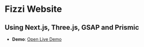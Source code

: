 # Fizzi Website
## Using Next.js, Three.js, GSAP and Prismic


- **Demo**: [Open Live Demo](https://fizzi-alpha-kappa.vercel.app/)
